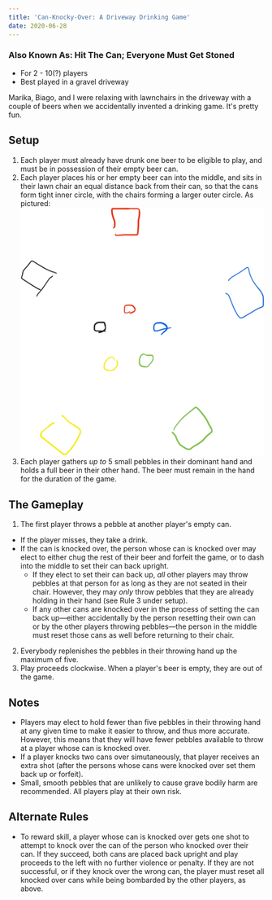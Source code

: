 ```yaml
---
title: 'Can-Knocky-Over: A Driveway Drinking Game'
date: 2020-06-28
---
```

### Also Known As: Hit The Can; Everyone Must Get Stoned

- For 2 - 10(?) players
- Best played in a gravel driveway

Marika, Biago, and I were relaxing with lawnchairs in the driveway with a couple of beers when we accidentally invented a drinking game. It's pretty fun.

## Setup
1. Each player must already have drunk one beer to be eligible to play, and must be in possession of their empty beer can.
1. Each player places his or her empty beer can into the middle, and sits in their lawn chair an equal distance back from their can, so that the cans form tight inner circle, with the chairs forming a larger outer circle. As pictured:
![The Field](the_field.jpg)
1. Each player gathers *up to* 5 small pebbles in their dominant hand and holds a full beer in their other hand. The beer must remain in the hand for the duration of the game.

## The Gameplay
1. The first player throws a pebble at another player's empty can. 
  - If the player misses, they take a drink. 
  - If the can is knocked over, the person whose can is knocked over may elect to either chug the rest of their beer and forfeit the game, or to dash into the middle to set their can back upright.
    - If they  elect to set their can back up, *all* other players may throw pebbles at that person for as long as they are not seated in their chair. However, they may *only* throw pebbles that they are already holding in their hand (see Rule 3 under setup).
    - If any other cans are knocked over in the process of setting the can back up&mdash;either accidentally by the person resetting their own can or by the other players throwing pebbles&mdash;the person in the middle must reset those cans as well before returning to their chair.
2. Everybody replenishes the pebbles in their throwing hand up the maximum of five.
1. Play proceeds clockwise. When a player's beer is empty, they are out of the game.

## Notes
- Players may elect to hold fewer than five pebbles in their throwing hand at any given time to make it easier to throw, and thus more accurate. However, this means that they will have fewer pebbles available to throw at a player whose can is knocked over.
- If a player knocks two cans over simutaneously, that player receives an extra shot (after the persons whose cans were knocked over set them back up or forfeit).
- Small, smooth pebbles that are unlikely to cause grave bodily harm are recommended. All players play at their own risk.

## Alternate Rules
- To reward skill, a player whose can is knocked over gets one shot to attempt to knock over the can of the person who knocked over their can. If they succeed, both cans are placed back upright and play proceeds to the left with no further violence or penalty. If they are not successful, or if they knock over the wrong can, the player must reset all knocked over cans while being bombarded by the other players, as above.
